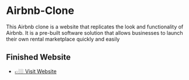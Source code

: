 # Airbnb-Clone

This Airbnb clone is a website that replicates the look and functionality of Airbnb. It is a pre-built software solution that allows businesses to launch their own rental marketplace quickly and easily

## Finished Website

- [👉🏼 Visit Website](`https://magenta-dragon-8eae06.netlify.app/`)